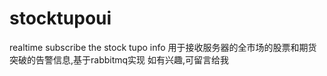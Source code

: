 # stocktupoui
realtime subscribe the stock tupo info 
用于接收服务器的全市场的股票和期货突破的告警信息,基于rabbitmq实现
如有兴趣,可留言给我

